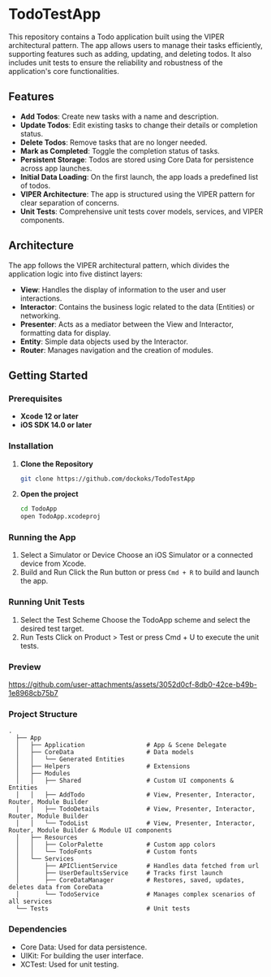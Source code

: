 # TodoTestApp

This repository contains a Todo application built using the VIPER architectural pattern. The app allows users to manage their tasks efficiently, supporting features such as adding, updating, and deleting todos. It also includes unit tests to ensure the reliability and robustness of the application's core functionalities.

## Features

- **Add Todos**: Create new tasks with a name and description.
- **Update Todos**: Edit existing tasks to change their details or completion status.
- **Delete Todos**: Remove tasks that are no longer needed.
- **Mark as Completed**: Toggle the completion status of tasks.
- **Persistent Storage**: Todos are stored using Core Data for persistence across app launches.
- **Initial Data Loading**: On the first launch, the app loads a predefined list of todos.
- **VIPER Architecture**: The app is structured using the VIPER pattern for clear separation of concerns.
- **Unit Tests**: Comprehensive unit tests cover models, services, and VIPER components.

## Architecture

The app follows the VIPER architectural pattern, which divides the application logic into five distinct layers:

- **View**: Handles the display of information to the user and user interactions.
- **Interactor**: Contains the business logic related to the data (Entities) or networking.
- **Presenter**: Acts as a mediator between the View and Interactor, formatting data for display.
- **Entity**: Simple data objects used by the Interactor.
- **Router**: Manages navigation and the creation of modules.

## Getting Started

### Prerequisites

- **Xcode 12 or later**
- **iOS SDK 14.0 or later**

### Installation

1. **Clone the Repository**

   ```bash
   git clone https://github.com/dockoks/TodoTestApp
   ```
1. **Open the project**
   ```bash
   cd TodoApp
   open TodoApp.xcodeproj
   ```
### Running the App
1. Select a Simulator or Device
Choose an iOS Simulator or a connected device from Xcode.
1. Build and Run
Click the Run button or press `Cmd + R` to build and launch the app.

### Running Unit Tests
1. Select the Test Scheme
Choose the TodoApp scheme and select the desired test target.
1. Run Tests
Click on Product > Test or press Cmd + U to execute the unit tests.

### Preview
https://github.com/user-attachments/assets/3052d0cf-8db0-42ce-b49b-1e8968cb75b7

### Project Structure
```
.
  ├── App
  │   ├── Application                 # App & Scene Delegate
  │   ├── CoreData                    # Data models
  │   │   └── Generated Entities
  │   ├── Helpers                     # Extensions 
  │   ├── Modules                     
  │   │   ├── Shared                  # Custom UI components & Entities
  │   │   ├── AddTodo                 # View, Presenter, Interactor, Router, Module Builder
  │   │   ├── TodoDetails             # View, Presenter, Interactor, Router, Module Builder
  │   │   └── TodoList                # View, Presenter, Interactor, Router, Module Builder & Module UI components
  │   ├── Resources                   
  │   │   ├── ColorPalette            # Custom app colors
  │   │   └── TodoFonts               # Custom fonts
  │   └── Services                    
  │       ├── APIClientService        # Handles data fetched from url
  │       ├── UserDefaultsService     # Tracks first launch
  │       ├── CoreDataManager         # Restores, saved, updates, deletes data from CoreData
  │       └── TodoService             # Manages complex scenarios of all services
  └── Tests                           # Unit tests
```

### Dependencies
- Core Data: Used for data persistence.
- UIKit: For building the user interface.
- XCTest: Used for unit testing.
